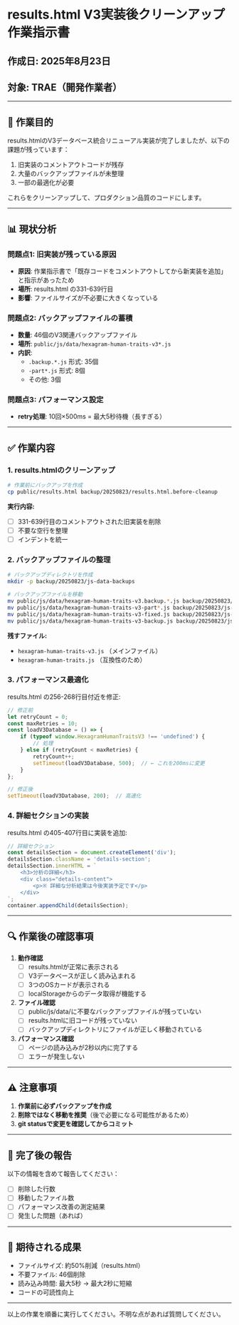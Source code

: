 # results.html V3実装後クリーンアップ作業指示書

## 作成日: 2025年8月23日
## 対象: TRAE（開発作業者）

---

## 🎯 作業目的

results.htmlのV3データベース統合リニューアル実装が完了しましたが、以下の課題が残っています：
1. 旧実装のコメントアウトコードが残存
2. 大量のバックアップファイルが未整理
3. 一部の最適化が必要

これらをクリーンアップして、プロダクション品質のコードにします。

---

## 📊 現状分析

### 問題点1: 旧実装が残っている原因
- **原因**: 作業指示書で「既存コードをコメントアウトしてから新実装を追加」と指示があったため
- **場所**: results.html の331-639行目
- **影響**: ファイルサイズが不必要に大きくなっている

### 問題点2: バックアップファイルの蓄積
- **数量**: 46個のV3関連バックアップファイル
- **場所**: `public/js/data/hexagram-human-traits-v3*.js`
- **内訳**:
  - `.backup.*.js` 形式: 35個
  - `-part*.js` 形式: 8個
  - その他: 3個

### 問題点3: パフォーマンス設定
- **retry処理**: 10回×500ms = 最大5秒待機（長すぎる）

---

## ✅ 作業内容

### 1. results.htmlのクリーンアップ

```bash
# 作業前にバックアップを作成
cp public/results.html backup/20250823/results.html.before-cleanup
```

**実行内容:**
- [ ] 331-639行目のコメントアウトされた旧実装を削除
- [ ] 不要な空行を整理
- [ ] インデントを統一

### 2. バックアップファイルの整理

```bash
# バックアップディレクトリを作成
mkdir -p backup/20250823/js-data-backups

# バックアップファイルを移動
mv public/js/data/hexagram-human-traits-v3.backup.*.js backup/20250823/js-data-backups/
mv public/js/data/hexagram-human-traits-v3-part*.js backup/20250823/js-data-backups/
mv public/js/data/hexagram-human-traits-v3-fixed.js backup/20250823/js-data-backups/
mv public/js/data/hexagram-human-traits-v3-backup.js backup/20250823/js-data-backups/
```

**残すファイル:**
- `hexagram-human-traits-v3.js` （メインファイル）
- `hexagram-human-traits.js` （互換性のため）

### 3. パフォーマンス最適化

results.html の256-268行目付近を修正:

```javascript
// 修正前
let retryCount = 0;
const maxRetries = 10;
const loadV3Database = () => {
    if (typeof window.HexagramHumanTraitsV3 !== 'undefined') {
        // 処理
    } else if (retryCount < maxRetries) {
        retryCount++;
        setTimeout(loadV3Database, 500);  // ← これを200msに変更
    }
};

// 修正後
setTimeout(loadV3Database, 200);  // 高速化
```

### 4. 詳細セクションの実装

results.html の405-407行目に実装を追加:

```javascript
// 詳細セクション
const detailsSection = document.createElement('div');
detailsSection.className = 'details-section';
detailsSection.innerHTML = `
    <h3>分析の詳細</h3>
    <div class="details-content">
        <p>※ 詳細な分析結果は今後実装予定です</p>
    </div>
`;
container.appendChild(detailsSection);
```

---

## 🔍 作業後の確認事項

1. **動作確認**
   - [ ] results.htmlが正常に表示される
   - [ ] V3データベースが正しく読み込まれる
   - [ ] 3つのOSカードが表示される
   - [ ] localStorageからのデータ取得が機能する

2. **ファイル確認**
   - [ ] public/js/data/に不要なバックアップファイルが残っていない
   - [ ] results.htmlに旧コードが残っていない
   - [ ] バックアップディレクトリにファイルが正しく移動されている

3. **パフォーマンス確認**
   - [ ] ページの読み込みが2秒以内に完了する
   - [ ] エラーが発生しない

---

## ⚠️ 注意事項

1. **作業前に必ずバックアップを作成**
2. **削除ではなく移動を推奨**（後で必要になる可能性があるため）
3. **git statusで変更を確認してからコミット**

---

## 📝 完了後の報告

以下の情報を含めて報告してください：

- [ ] 削除した行数
- [ ] 移動したファイル数
- [ ] パフォーマンス改善の測定結果
- [ ] 発生した問題（あれば）

---

## 🚀 期待される成果

- ファイルサイズ: 約50%削減（results.html）
- 不要ファイル: 46個削除
- 読み込み時間: 最大5秒 → 最大2秒に短縮
- コードの可読性向上

---

以上の作業を順番に実行してください。不明な点があれば質問してください。